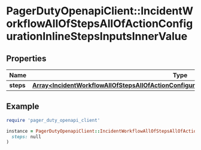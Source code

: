 # PagerDutyOpenapiClient::IncidentWorkflowAllOfStepsAllOfActionConfigurationInlineStepsInputsInnerValue

## Properties

| Name | Type | Description | Notes |
| ---- | ---- | ----------- | ----- |
| **steps** | [**Array&lt;IncidentWorkflowAllOfStepsAllOfActionConfigurationInlineStepsInputsInnerValueStepsInner&gt;**](IncidentWorkflowAllOfStepsAllOfActionConfigurationInlineStepsInputsInnerValueStepsInner.md) |  | [optional] |

## Example

```ruby
require 'pager_duty_openapi_client'

instance = PagerDutyOpenapiClient::IncidentWorkflowAllOfStepsAllOfActionConfigurationInlineStepsInputsInnerValue.new(
  steps: null
)
```

